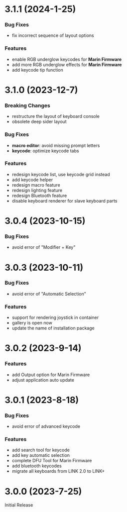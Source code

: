 # 3.1.1 (2024-1-25)

### Bug Fixes
- fix incorrect sequence of layout options

### Features
- enable RGB underglow keycodes for **Marin Firmware**
- add more RGB underglow effects for **Marin Firmware**
- add keycode tip function


# 3.1.0 (2023-12-7)

### Breaking Changes
- restructure the layout of keyboard console
- obsolete deep sider layout

### Bug Fixes
- **macro editor**: avoid missing prompt letters
- **keycode**: optimize keycode tabs

### Features
- redesign keycode list, use keycode grid instead
- add keycode helper
- redesign macro feature
- redesign lighting feature
- redesign Bluetooth feature
- disable keyboard renderer for slave keyboard parts


# 3.0.4 (2023-10-15)

### Bug Fixes
- avoid error of "Modifier + Key" 


# 3.0.3 (2023-10-11)

### Bug Fixes
- avoid error of "Automatic Selection"

### Features
- support for rendering joystick in container
- gallery is open now
- update the name of installation package

# 3.0.2 (2023-9-14)

### Features
- add Output option for Marin Firmware
- adjust application auto update

# 3.0.1 (2023-8-18)

### Bug Fixes
- avoid error of advanced keycode

### Features
- add search tool for keycode
- add key automatic selection
- complete DFU Tool for Marin Firmware
- add bluetooth keycodes
- migrate all keyboards from LINK 2.0 to LINK+

# 3.0.0 (2023-7-25)

Initial Release
